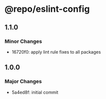 # @repo/eslint-config

## 1.1.0

### Minor Changes

- 16720f0: apply lint rule fixes to all packages

## 1.0.0

### Major Changes

- 5a4ed8f: initial commit
